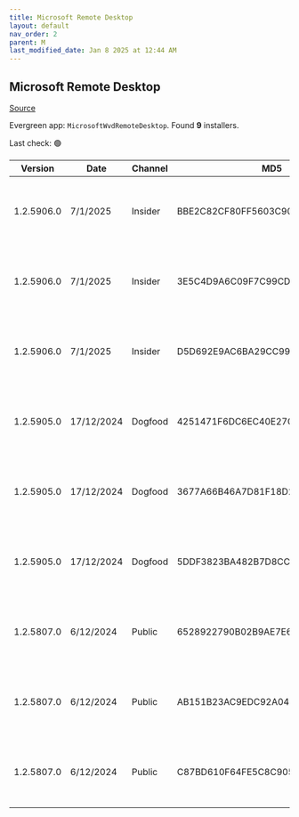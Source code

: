 ```yaml
---
title: Microsoft Remote Desktop
layout: default
nav_order: 2
parent: M
last_modified_date: Jan 8 2025 at 12:44 AM
---
```


## Microsoft Remote Desktop

[Source](https://docs.microsoft.com/en-us/azure/virtual-desktop/connect-windows-7-10)

Evergreen app: `MicrosoftWvdRemoteDesktop`. Found **9** installers.

Last check: 🟢

| Version    | Date       | Channel | MD5                              | Sha2                                                                                                                             | Architecture | Filename | URI                                                                                                                                                                                                                                                                  |
| ---------- | ---------- | ------- | -------------------------------- | -------------------------------------------------------------------------------------------------------------------------------- | ------------ | -------- | -------------------------------------------------------------------------------------------------------------------------------------------------------------------------------------------------------------------------------------------------------------------- |
| 1.2.5906.0 | 7/1/2025   | Insider | BBE2C82CF80FF5603C90B96B46B9CBCA | 40A34D4FEFDDE62CA5796623817F1F236B101ACF797848F9A74478F96EDABF0593C64032666EF8FB9AA975DD22C92DC460047A49FE00182D28C93D1FF14F9015 | ARM64        |          | [https://res.cdn.office.net/remote-desktop-windows-client/a21cb4b3-7769-44dc-b50a-14288bf2452a/RemoteDesktop_1.2.5906.0_ARM64.msi](https://res.cdn.office.net/remote-desktop-windows-client/a21cb4b3-7769-44dc-b50a-14288bf2452a/RemoteDesktop_1.2.5906.0_ARM64.msi) |
| 1.2.5906.0 | 7/1/2025   | Insider | 3E5C4D9A6C09F7C99CD9B1F0A15580EC | 3052DC211E503D885F3E34AC8EBB4AF3B93AA6BBAE26892E56BF90748332BEBF873C26614A5BDFEA1B5A58F4563B402BECD61198DB57FB388CD68A1069AF0AAA | x64          |          | [https://res.cdn.office.net/remote-desktop-windows-client/de83d247-e873-49e5-9eb7-b10391d25db6/RemoteDesktop_1.2.5906.0_x64.msi](https://res.cdn.office.net/remote-desktop-windows-client/de83d247-e873-49e5-9eb7-b10391d25db6/RemoteDesktop_1.2.5906.0_x64.msi)     |
| 1.2.5906.0 | 7/1/2025   | Insider | D5D692E9AC6BA29CC993E8830751E4F2 | 28183F4C58E2E94A78BCBDDD933DD7DA7A91C42B945B9CFA1E4B90B566CDC1805C4FF85011795E98DB322D3098613800FF779BBF7613A803EE3AE25E693E8612 | x86          |          | [https://res.cdn.office.net/remote-desktop-windows-client/e69f562f-6950-4fe4-aa7d-02d8dc0de3b6/RemoteDesktop_1.2.5906.0_x86.msi](https://res.cdn.office.net/remote-desktop-windows-client/e69f562f-6950-4fe4-aa7d-02d8dc0de3b6/RemoteDesktop_1.2.5906.0_x86.msi)     |
| 1.2.5905.0 | 17/12/2024 | Dogfood | 4251471F6DC6EC40E27C166832148DBA | 004237A5CF513319F734B8B4BB7389934FED64B87C2990DDCF2AE18D059070886C4525E1F82FCA3122B58E0AEC2F70C609C08EA480369734E0E219BD0D51EC8E | ARM64        |          | [https://res.cdn.office.net/remote-desktop-windows-client/f9f3d51f-3f2f-4c36-a316-a3e63a28158a/RemoteDesktop_1.2.5905.0_ARM64.msi](https://res.cdn.office.net/remote-desktop-windows-client/f9f3d51f-3f2f-4c36-a316-a3e63a28158a/RemoteDesktop_1.2.5905.0_ARM64.msi) |
| 1.2.5905.0 | 17/12/2024 | Dogfood | 3677A66B46A7D81F18D27B7B60F42A68 | D359D8FB08B1CFFA8C76F94CA0E3B9AA9988DC6E394C7DF5F3B72A5942808B186354E826D1DD4DE983654B52B85FE9EF7B16B86F7C81D99BE856B4E0DDBD82A4 | x64          |          | [https://res.cdn.office.net/remote-desktop-windows-client/1e097054-644e-4efa-8dd9-761d42f3ed22/RemoteDesktop_1.2.5905.0_x64.msi](https://res.cdn.office.net/remote-desktop-windows-client/1e097054-644e-4efa-8dd9-761d42f3ed22/RemoteDesktop_1.2.5905.0_x64.msi)     |
| 1.2.5905.0 | 17/12/2024 | Dogfood | 5DDF3823BA482B7D8CC59447CED07BC3 | 1C73990DC17923B5506CD5635B44CBCCD0C66809FE743EF936A5A4ED3E77FC15E1E2030235F1258C5EBAAF8184B5DF82C1C8585A57AB98132D861379004992C9 | x86          |          | [https://res.cdn.office.net/remote-desktop-windows-client/36f6d466-6c8e-4626-ab72-97b199af6785/RemoteDesktop_1.2.5905.0_x86.msi](https://res.cdn.office.net/remote-desktop-windows-client/36f6d466-6c8e-4626-ab72-97b199af6785/RemoteDesktop_1.2.5905.0_x86.msi)     |
| 1.2.5807.0 | 6/12/2024  | Public  | 6528922790B02B9AE7E6AF6F46FD5932 | D4A49637A4662CFE210DD25C269E5DB210E67C9022EBA949DFB3DDE806464EB5CF9E917205B52A85DC9B1ECA7413E5B14BA9A9782CC4B6E819FB1E60FE7B5E33 | ARM64        |          | [https://res.cdn.office.net/remote-desktop-windows-client/f138e5de-bea8-460d-acbc-52f1afdbc966/RemoteDesktop_1.2.5807.0_ARM64.msi](https://res.cdn.office.net/remote-desktop-windows-client/f138e5de-bea8-460d-acbc-52f1afdbc966/RemoteDesktop_1.2.5807.0_ARM64.msi) |
| 1.2.5807.0 | 6/12/2024  | Public  | AB151B23AC9EDC92A0462DC906A1FD0E | 47A35A3AEC63D96B5BDE4353F709D103018ADAF768EC1B6E0F91BDD1CC4D205CF3D438BFD2EBBE0B6B4C001854911E20B5E18D587D4C348A8195DA6B45BA41C5 | x64          |          | [https://res.cdn.office.net/remote-desktop-windows-client/7bc1bf8b-8117-4a30-b6c5-872394c7ad27/RemoteDesktop_1.2.5807.0_x64.msi](https://res.cdn.office.net/remote-desktop-windows-client/7bc1bf8b-8117-4a30-b6c5-872394c7ad27/RemoteDesktop_1.2.5807.0_x64.msi)     |
| 1.2.5807.0 | 6/12/2024  | Public  | C87BD610F64FE5C8C905BCE2D1B825A9 | F3159BB4504A30002FB908FBB6BBA0021C8BB6025C8F3D5F338C76095C7BA2AABABDE72B1D39B7B40110EC58388125F57C8ED010D6913DEA02403C37B6278C33 | x86          |          | [https://res.cdn.office.net/remote-desktop-windows-client/1941fa2f-d7bc-44f4-8805-5c074378c891/RemoteDesktop_1.2.5807.0_x86.msi](https://res.cdn.office.net/remote-desktop-windows-client/1941fa2f-d7bc-44f4-8805-5c074378c891/RemoteDesktop_1.2.5807.0_x86.msi)     |
